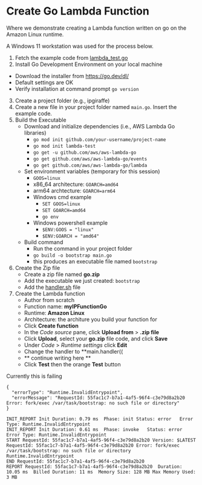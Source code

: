 # Create Go Lambda Function
Where we demonstrate creating a Lambda function written on go on the Amazon Linux runtime.

A Windows 11 workstation was used for the process below.

1. Fetch the example code from [lambda_test.go](lambda_test.go)
2. Install Go Development Environment on your local machine
  - Download the installer from https://go.dev/dl/
  - Default settings are OK
  - Verify installation at command prompt `go version`
3. Create a project folder (e.g., ipgiraffe)
4. Create a new file in your project folder named `main.go`. Insert the example code.
5. Build the Executable
    - Download and initialize dependencies (i.e., AWS Lambda Go libraries)
      - `go mod init github.com/your-username/project-name`
      - `go mod init lambda-test`
      - `go get -u github.com/aws/aws-lambda-go`
      - `go get github.com/aws/aws-lambda-go/events`
      - `go get github.com/aws/aws-lambda-go/lambda`
    - Set environment variables (temporary for this session)
      - `GOOS=linux`
      - x86_64 architecture: `GOARCH=amd64`
      - arm64 archtecture: `GOARCH=arm64`
      - Windows cmd example
        - `SET GOOS=linux`
        - `SET GOARCH=amd64`
        - `go env`
      - Windows powershell example
        - `$ENV:GOOS = "linux"`
        - `$ENV:GOARCH = "amd64"`
    - Build command
      - Run the command in your project folder
      - `go build -o bootstrap main.go`
      - this produces an executable file named `bootstrap`
6. Create the Zip file
    - Create a zip file named **go.zip**
    - Add the executable we just created: `bootstrap`
    - Add the [handler.sh](handler.sh) file
7. Create the Lambda function
    - Author from scratch
    - Function name: **myIPFunctionGo**
    - Runtime: **Amazon Linux**
    - Architecture: the architure you build your function for
    - Click **Create function**
    - In the *Code source* pane, click **Upload from** > **.zip file**
    - Click **Upload**, select your **go.zip** file code, and click **Save**
    - Under *Code* > *Runtime settings* click **Edit**
    - Change the handler to **main.handler((
    - ** continue writing here **     
    - Click **Test** then the orange **Test** button
      
Currently this is failing

~~~
{
  "errorType": "Runtime.InvalidEntrypoint",
  "errorMessage": "RequestId: 55fac1c7-b7a1-4af5-96f4-c3e79d8a2b20 Error: fork/exec /var/task/bootstrap: no such file or directory"
}

INIT_REPORT Init Duration: 0.79 ms	Phase: init	Status: error	Error Type: Runtime.InvalidEntrypoint
INIT_REPORT Init Duration: 0.61 ms	Phase: invoke	Status: error	Error Type: Runtime.InvalidEntrypoint
START RequestId: 55fac1c7-b7a1-4af5-96f4-c3e79d8a2b20 Version: $LATEST
RequestId: 55fac1c7-b7a1-4af5-96f4-c3e79d8a2b20 Error: fork/exec /var/task/bootstrap: no such file or directory
Runtime.InvalidEntrypoint
END RequestId: 55fac1c7-b7a1-4af5-96f4-c3e79d8a2b20
REPORT RequestId: 55fac1c7-b7a1-4af5-96f4-c3e79d8a2b20	Duration: 10.05 ms	Billed Duration: 11 ms	Memory Size: 128 MB	Max Memory Used: 3 MB	
~~~
